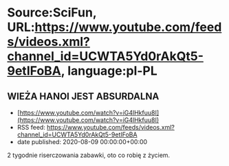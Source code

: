 # Source:SciFun, URL:https://www.youtube.com/feeds/videos.xml?channel_id=UCWTA5Yd0rAkQt5-9etIFoBA, language:pl-PL

## WIEŻA HANOI JEST ABSURDALNA
 - [https://www.youtube.com/watch?v=iG4lHkfuu8I](https://www.youtube.com/watch?v=iG4lHkfuu8I)
 - RSS feed: https://www.youtube.com/feeds/videos.xml?channel_id=UCWTA5Yd0rAkQt5-9etIFoBA
 - date published: 2020-08-09 00:00:00+00:00

2 tygodnie riserczowania zabawki, oto co robię z życiem.

